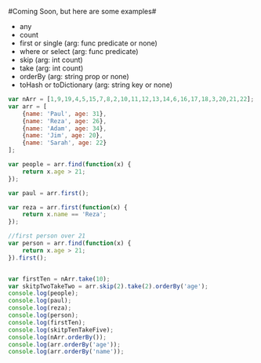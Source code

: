 #Coming Soon, but here are some examples#

- any
- count
- first or single (arg: func predicate or none)
- where or select (arg: func predicate)
- skip (arg: int count)
- take (arg: int count)
- orderBy (arg: string prop or none)
- toHash or toDictionary (arg: string key or none)

```javascript
var nArr = [1,9,19,4,5,15,7,8,2,10,11,12,13,14,6,16,17,18,3,20,21,22];    
var arr = [
    {name: 'Paul', age: 31},
    {name: 'Reza', age: 26},
    {name: 'Adam', age: 34},
    {name: 'Jim', age: 20},
    {name: 'Sarah', age: 22}
];

var people = arr.find(function(x) {
    return x.age > 21;
});

var paul = arr.first();

var reza = arr.first(function(x) {
    return x.name == 'Reza';
});

//first person over 21
var person = arr.find(function(x) {
    return x.age > 21;
}).first();


var firstTen = nArr.take(10);
var skitpTwoTakeTwo = arr.skip(2).take(2).orderBy('age');
console.log(people);
console.log(paul);
console.log(reza);
console.log(person);
console.log(firstTen);
console.log(skitpTenTakeFive);
console.log(nArr.orderBy());
console.log(arr.orderBy('age'));
console.log(arr.orderBy('name'));